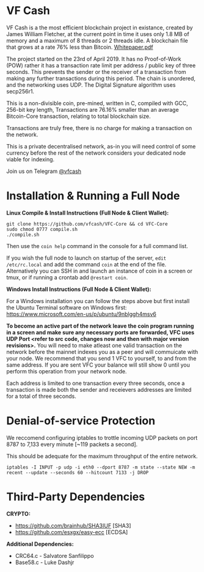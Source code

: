 # VF Cash

VF Cash is a the most efficient blockchain project in existance, created by James William Fletcher, at the current point in time it uses only 1.8 MB of memory and a maximum of 8 threads or 2 threads idle. A blockchain file that grows at a rate 76% less than Bitcoin. [Whitepaper.pdf](https://github.com/vfcash/RELEASES/blob/master/vfcash.pdf)

The project started on the 23rd of April 2019. It has no Proof-of-Work (POW) rather it has a transaction rate limit per address / public key of three seconds. This prevents the sender or the receiver of a transaction from making any further transactions during this period. The chain is unordered, and the networking uses UDP. The Digital Signature algorithm uses secp256r1.

This is a non-divisible coin, pre-mined, written in C, compiled with GCC, 256-bit key length, Transactions are 76.16% smaller than an average Bitcoin-Core transaction, relating to total blockchain size.

Transactions are truly free, there is no charge for making a transaction on the network.

This is a private decentralised network, as-in you will need control of some currency before the rest of the network considers your dedicated node viable for indexing.

Join us on Telegram [@vfcash](https://t.me/vfcash)

# Installation & Running a Full Node

**Linux Compile & Install Instructions (Full Node & Client Wallet):**
```
git clone https://github.com/vfcash/VFC-Core && cd VFC-Core
sudo chmod 0777 compile.sh
./compile.sh
```
Then use the `coin help` command in the console for a full command list.

If you wish the full node to launch on startup of the server, `edit /etc/rc.local` and add the command `coin` at the end of the file. Alternatively you can SSH in and launch an instance of coin in a screen or tmux, or if running a crontab add `@restart coin`.

**Windows Install Instructions (Full Node & Client Wallet):**

For a Windows installation you can follow the steps above but first install the Ubuntu Terminal software on Windows first: https://www.microsoft.com/en-us/p/ubuntu/9nblggh4msv6

**To become an active part of the network leave the coin program running in a screen and make sure any necessary ports are forwarded, VFC uses UDP Port <refer to src code, changes now and then with major version revisions>.** You will need to make atleast one valid transaction on the network before the mainnet indexes you as a peer and will commuicate with your node. We recommend that you send 1 VFC to yourself, to and from the same address. If you are sent VFC your balance will still show 0 until you perform this operation from your network node.

Each address is limited to one transaction every three seconds, once a transaction is made both the sender and receievers addresses are limited for a total of three seconds. 

# Denial-of-service Protection

We reccomend configuring iptables to trottle incoming UDP packets on port 8787 to 7,133 every minute [~119 packets a second]. 

This should be adequate for the maximum throughput of the entire network.

```
iptables -I INPUT -p udp -i eth0 --dport 8787 -m state --state NEW -m recent --update --seconds 60 --hitcount 7133 -j DROP
```

# Third-Party Dependencies

**CRYPTO:**
- https://github.com/brainhub/SHA3IUF   [SHA3]
- https://github.com/esxgx/easy-ecc     [ECDSA]

**Additional Dependencies:**
- CRC64.c - Salvatore Sanfilippo
- Base58.c - Luke Dashjr
